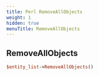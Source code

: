 ```yaml
---
title: Perl RemoveAllObjects
weight: 1
hidden: true
menuTitle: RemoveAllObjects
---
```

## RemoveAllObjects
```perl
$entity_list->RemoveAllObjects()
```